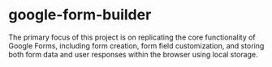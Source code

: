 # google-form-builder
The primary focus of this project is on replicating the core functionality of Google Forms, including form creation, form field customization, and storing both form data and user responses within the browser using local storage.
